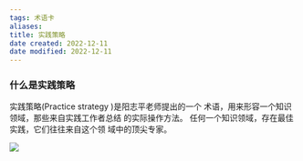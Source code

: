 ```yaml
---
tags: 术语卡
aliases: 
title: 实践策略
date created: 2022-12-11
date modified: 2022-12-11
---
```


### 什么是实践策略
实践策略(Practice strategy )是阳志平老师提出的一个 术语，用来形容一个知识领域，那些来自实践工作者总结 的实际操作方法。 
任何一个知识领域，存在最佳实践，它们往往来自这个领 域中的顶尖专家。


![](https://xxpic.oss-cn-qingdao.aliyuncs.com/pic/20221211191040.png)

